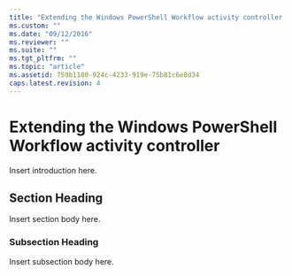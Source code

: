```yaml
---
title: "Extending the Windows PowerShell Workflow activity controller | Microsoft Docs"
ms.custom: ""
ms.date: "09/12/2016"
ms.reviewer: ""
ms.suite: ""
ms.tgt_pltfrm: ""
ms.topic: "article"
ms.assetid: 759b1180-924c-4233-919e-75b81c6e8d34
caps.latest.revision: 4
---
```

# Extending the Windows PowerShell Workflow activity controller

Insert introduction here.

## Section Heading

 Insert section body here.

### Subsection Heading

 Insert subsection body here.